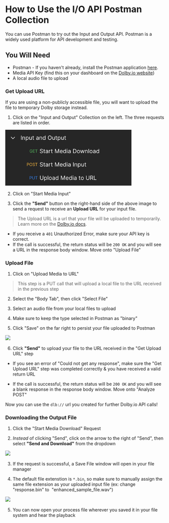 # How to Use the I/O API Postman Collection

You can use Postman to try out the Input and Output API. Postman is a widely used platform for API development and testing.

## You Will Need

- Postman - If you haven't already, install the Postman application [here](https://www.postman.com/downloads/).
- Media API Key (find this on your dashboard on the [Dolby.io website](https://dolby.io/))
- A local audio file to upload

### Get Upload URL

If you are using a non-publicly accessible file, you will want to upload the file to temporary Dolby storage instead.

1. Click on the "Input and Output" Collection on the left. The three requests are listed in order.

<img src="./images/inputoutput_collection.png" width=400>

2. Click on "Start Media Input"

3. Click the **"Send"** button on the right-hand side of the above image to send a request to receive an **Upload URL** for your input file.

> The Upload URL is a url that your file will be uploaded to temporarily. Learn more on the [Dolby.io docs](https://dolby.io/developers/media-processing/tutorials/media-input-and-output#dolby-media-input).

- If you receive a `401` Unauthorized Error, make sure your API key is correct.
- If the call is successful, the return status will be `200 OK` and you will see a URL in the response body window. Move onto "Upload File"

### Upload File

1. Click on "Upload Media to URL"

> This step is a PUT call that will upload a local file to the URL received in the previous step

2. Select the "Body Tab", then click "Select File"

3. Select an audio file from your local files to upload

4. Make sure to keep the type selected in Postman as "binary"

5. Click "Save" on the far right to persist your file uploaded to Postman

<img src="./images/save_file_upload.png" width=600>

6. Click **"Send"** to upload your file to the URL received in the "Get Upload URL" step

- If you see an error of "Could not get any response", make sure the "Get Upload URL" step was completed correctly & you have received a valid return URL

- If the call is successful, the return status will be `200 OK` and you will see a blank response in the response body window. Move onto "Analyze POST"

Now you can use the `dlb://` url you created for further Dolby.io API calls!

### Downloading the Output File

1. Click the "Start Media Download" Request

2. _Instead_ of clicking "Send", click on the arrow to the right of "Send", then select **"Send and Download"** from the dropdown

<img src="./images/send_and_download.png" width=300>

3. If the request is successful, a Save File window will open in your file manager

4. The default file extenstion is `*.bin`, so make sure to manually assign the same file extension as your uploaded input file (ex: change "response.bin" to  "enhanced_sample_file.wav")

<img src="./images/save_output.png" width=400>

5. You can now open your process file wherever you saved it in your file system and hear the playback
